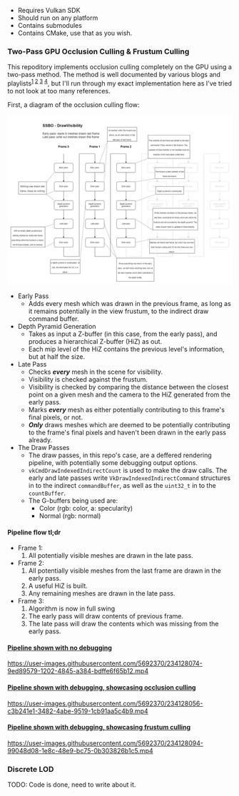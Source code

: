 * Requires Vulkan SDK
* Should run on any platform
* Contains submodules
* Contains CMake, use that as you wish.

### Two-Pass GPU Occlusion Culling & Frustum Culling

This repoditory implements occlusion culling completely on the GPU using a two-pass method. The method is well documented by various blogs and playlists<sup>[1] [2] [3] [4]</sup>, but I'll run through my exact implementation here as I've tried to not look at too many references.

First, a diagram of the occlusion culling flow:

![Diagram showing the flow of this repo's two pass GPU occlusion culling pipeline](./media/occlusion_culling_pipeline_diagram.jpg)

* Early Pass
  * Adds every mesh which was drawn in the previous frame, as long as it remains potentially in the view frustum, to the indirect draw command buffer.
* Depth Pyramid Generation
  * Takes as input a Z-buffer (in this case, from the early pass), and produces a hierarchical Z-buffer (HiZ) as out.
  * Each mip level of the HiZ contains the previous level's information, but at half the size.
* Late Pass
  * Checks **_every_** mesh in the scene for visibility.
  * Visibility is checked against the frustum.
  * Visibility is checked by comparing the distance between the closest point on a given mesh and the camera to the HiZ generated from the early pass.
  * Marks **_every_** mesh as either potentially contributing to this frame's final pixels, or not.
  * **_Only_** draws meshes which are deemed to be potentially contributing to the frame's final pixels and haven't been drawn in the early pass already.
* The Draw Passes
  * The draw passes, in this repo's case, are a deffered rendering pipeline, with potentially some debugging output options.
  * `vkCmdDrawIndexedIndirectCount` is used to make the draw calls. The early and late passes write `VkDrawIndexedIndirectCommand` structures in to the indirect `commandBuffer`, as well as the `uint32_t` in to the `countBuffer`.
  * The G-buffers being used are:
    * Color (rgb: color, a: specularity)
    * Normal (rgb: normal)

#### Pipeline flow tl;dr
   * Frame 1:
     1. All potentially visible meshes are drawn in the late pass.
   * Frame 2:
     1. All potentially visible meshes from the last frame are drawn in the early pass.
     2. A useful HiZ is built.
     3. Any remaining meshes are drawn in the late pass.
   * Frame 3:
     1. Algorithm is now in full swing
     2. The early pass will draw contents of previous frame.
     3. The late pass will draw the contents which was missing from the early pass.

#### [Pipeline shown with no debugging](https://youtu.be/wqrAQBYW0mQ)
https://user-images.githubusercontent.com/5692370/234128074-9ed89579-1202-4845-a384-bdffe6f65b12.mp4

#### [Pipeline shown with debugging, showcasing occlusion culling](https://youtu.be/M1ZRBybtrEA)
https://user-images.githubusercontent.com/5692370/234128056-c3b241e1-3482-4abe-9519-1cb91aa5c4b9.mp4

#### [Pipeline shown with debugging, showcasing frustum culling](https://youtu.be/-1SxEx7pKro)
https://user-images.githubusercontent.com/5692370/234128094-99048d08-1e8c-48e9-bc75-0b303826b1c5.mp4

### Discrete LOD

TODO: Code is done, need to write about it.

[1]: https://medium.com/@mil_kru/two-pass-occlusion-culling-4100edcad501
[2]: https://interplayoflight.wordpress.com/2017/11/15/experiments-in-gpu-based-occlusion-culling/
[3]: https://blog.selfshadow.com/publications/practical-visibility/
[4]: https://www.youtube.com/playlist?list=PL0JVLUVCkk-l7CWCn3-cdftR0oajugYvd
